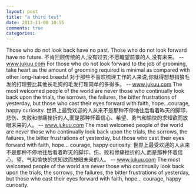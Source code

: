 ```yaml
---
layout: post
title: "a third test"
date: 2013-11-08 10:55
comments: true
categories: 
---
```


Those who do not look back have no past. Those who do not look forward have no future.
不肯回顾传统的人,没有过去;不愿瞻望前景的人,没有未来。 
-- www.jukuu.com
For those who do not look forward to the job of grooming, take heart as the amount of grooming required is minimal as compared with other long-haired breeds!
对于那些不喜欢梳理工作的人来说,你就得想想猎狼毛发的打理要比其他长毛狗的毛发打理简单的多得多。 
-- www.jukuu.com
The most welcomed people of the world are never those who continually look back upon the trials, the sorrows, the failures, the bitter frustrations of yesterday, but those who cast their eyes forward with faith, hope…courage, happy curiosity.
世界上最受欢迎的人从来不是那种不停地往后看着昨天的脚印、悲伤、失败和惨痛挫折的人,而是那种怀着信心、希望、勇气和愉快的求知欲而放眼未来的人。 
-- www.jukuu.com
The most welcomed people of the world are never those who continually look back upon the trials, the sorrows, the failures, the bitter frustrations of yesterday, but those who cast their eyes forward with faith, hope… courage, happy curiosity.
世界上最受欢迎的人从来不是那种不停地往后看着昨天的脚印、伤、败和惨痛挫折的人,而是那种怀着信心、望、气和愉快的求知欲而放眼未来的人。 
-- www.jukuu.com
The most welcomed people of the world are never those who continually look back upon the trials, the sorrows, the failures, the bitter frustrations of yesterday, but those who cast their eyes forward with faith, hope... courage, happy curiosity.
